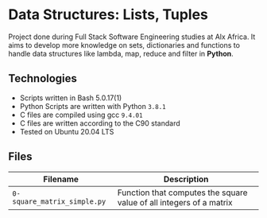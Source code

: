 # Data Structures: Lists, Tuples

Project done during Full Stack Software Engineering studies at Alx Africa. It aims to develop more knowledge on  sets, dictionaries and functions to handle data structures like lambda, map, reduce and filter in **Python**.

## Technologies

- Scripts written in Bash 5.0.17(1)
- Python Scripts are written with Python `3.8.1`
- C files are compiled using gcc `9.4.01`
- C files are written according to the C90 standard
- Tested on Ubuntu 20.04 LTS

## Files

Filename | Description
--- | ---
`0-square_matrix_simple.py` | Function that computes the square value of all integers of a matrix
